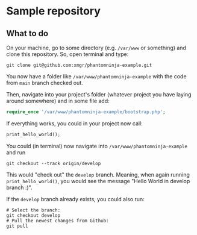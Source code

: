 # Sample repository

## What to do

On your machine, go to some directory (e.g. `/var/www` or something) and clone this repository. So, open terminal and type:

```
git clone git@github.com:xmgr/phantomninja-example.git
```

You now have a folder like `/var/www/phantomninja-example` with the code from `main` branch checked out.

Then, navigate into your project's folder (whatever project you have laying around somewhere) and in some file add:

```php
require_once '/var/www/phantomninja-example/bootstrap.php';
```

If everything works, you could in your project now call:

```php
print_hello_world();
```

You could (in terminal) now navigate into `/var/www/phantomninja-example` and run

```shell
git checkout --track origin/develop
```

This would "check out" the `develop` branch. Meaning, when again running `print_hello_world()`, you would see the message "Hello World in develop branch :)".

If the `develop` branch already exists, you could also run:

```shell
# Select the branch:
git checkout develop
# Pull the newest changes from Github:
git pull
```
